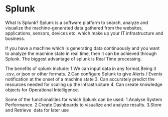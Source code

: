 # Splunk

What Is Splunk? Splunk is a software platform to search, analyze and visualize the machine-generated data gathered from the websites,
applications, sensors, devices etc. which make up your IT infrastructure and business.

If you have a machine which is generating data continuously and you want to analyze the machine state in real time,
then it can be achieved through Splunk. The biggest advantage of splunk is Real Time processing.

The benefits of splunk include:
1.We can input data in any format.Being it  .csv, or json or other formats. 
2.Can configure Splunk to give Alerts / Events notification at the onset of a machine state
3. Can accurately predict the resources needed for scaling up the infrastructure 
4. Can create knowledge objects for Operational Intelligence. 

Some of the functionalities for which Splunk can be used. 
1.Analyse System Performance. 
2.Create Dashboards to visualize and analyze results. 
3.Store and Retrieve  data for later use
